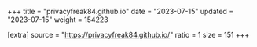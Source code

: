 +++
title = "privacyfreak84.github.io"
date = "2023-07-15"
updated = "2023-07-15"
weight = 154223

[extra]
source = "https://privacyfreak84.github.io/"
ratio = 1
size = 151
+++
